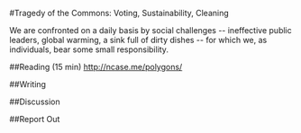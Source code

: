#Tragedy of the Commons: Voting, Sustainability, Cleaning

We are confronted on a daily basis by social challenges -- ineffective public leaders, global warming, a sink full of dirty dishes -- for which we, as individuals, bear some small responsibility. 




##Reading (15 min)
http://ncase.me/polygons/



##Writing



##Discussion




##Report Out
